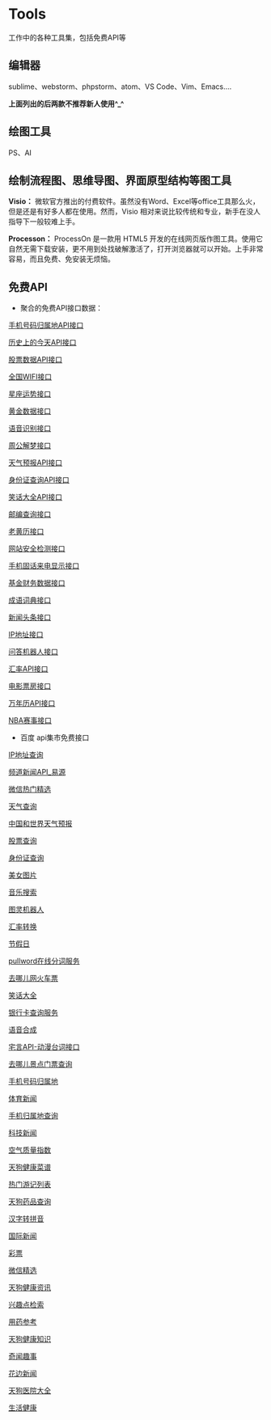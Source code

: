 # Tools
工作中的各种工具集，包括免费API等
## 编辑器
sublime、webstorm、phpstorm、atom、VS Code、Vim、Emacs....

**上面列出的后两款不推荐新人使用^_^**

## 绘图工具
PS、AI
## 绘制流程图、思维导图、界面原型结构等图工具
**Visio：** 微软官方推出的付费软件。虽然没有Word、Excel等office工具那么火，但是还是有好多人都在使用。然而，Visio 相对来说比较传统和专业，新手在没人指导下一般较难上手。

**Processon：** ProcessOn 是一款用 HTML5 开发的在线网页版作图工具。使用它自然无需下载安装，更不用到处找破解激活了，打开浏览器就可以开始。上手非常容易，而且免费、免安装无烦恼。

## 免费API
 - 聚合的免费API接口数据：
 
 [手机号码归属地API接口](https://www.juhe.cn/docs/api/id/11)

 [历史上的今天API接口](https://www.juhe.cn/docs/api/id/63)

 [股票数据API接口](https://www.juhe.cn/docs/api/id/21)

 [全国WIFI接口](https://www.juhe.cn/docs/api/id/18)

 [星座运势接口](https://www.juhe.cn/docs/api/id/58)

 [黄金数据接口](https://www.juhe.cn/docs/api/id/29)

 [语音识别接口](https://www.juhe.cn/docs/api/id/134)

 [周公解梦接口](https://www.juhe.cn/docs/api/id/64)

 [天气预报API接口](https://www.juhe.cn/docs/api/id/73)

 [身份证查询API接口](https://www.juhe.cn/docs/api/id/38)

 [笑话大全API接口](https://www.juhe.cn/docs/api/id/95)

 [邮编查询接口](https://www.juhe.cn/docs/api/id/66)

 [老黄历接口](https://www.juhe.cn/docs/api/id/65)

 [网站安全检测接口](https://www.juhe.cn/docs/api/id/19)

 [手机固话来电显示接口](https://www.juhe.cn/docs/api/id/72)

 [基金财务数据接口](https://www.juhe.cn/docs/api/id/28)

 [成语词典接口](https://www.juhe.cn/docs/api/id/157)

 [新闻头条接口](https://www.juhe.cn/docs/api/id/235)

 [IP地址接口](https://www.juhe.cn/docs/api/id/1)

 [问答机器人接口](https://www.juhe.cn/docs/api/id/112)

 [汇率API接口](https://www.juhe.cn/docs/api/id/80)

 [电影票房接口](https://www.juhe.cn/docs/api/id/44)

 [万年历API接口](https://www.juhe.cn/docs/api/id/177)

 [NBA赛事接口](https://www.juhe.cn/docs/api/id/92)

 - 百度 api集市免费接口
 
 [IP地址查询]( http://apistore.baidu.com/apiworks/servicedetail/114.html)

 [频道新闻API_易源]( http://apistore.baidu.com/apiworks/servicedetail/688.html)

 [微信热门精选 ](http://apistore.baidu.com/apiworks/servicedetail/632.html)

 [天气查询]( http://apistore.baidu.com/apiworks/servicedetail/112.html)

 [中国和世界天气预报]( http://apistore.baidu.com/apiworks/servicedetail/478.html)

 [股票查询]( http://apistore.baidu.com/apiworks/servicedetail/115.html)

 [身份证查询](http://apistore.baidu.com/apiworks/servicedetail/113.html)

 [美女图片]( http://apistore.baidu.com/apiworks/servicedetail/720.html)

 [音乐搜索](http://apistore.baidu.com/apiworks/servicedetail/1020.html)

 [图灵机器人 ](http://apistore.baidu.com/apiworks/servicedetail/736.html)

 [汇率转换 ](http://apistore.baidu.com/apiworks/servicedetail/119.html)

 [节假日]( http://apistore.baidu.com/apiworks/servicedetail/1116.html)

 [pullword在线分词服务]( http://apistore.baidu.com/apiworks/servicedetail/143.html)

 [去哪儿网火车票]( http://apistore.baidu.com/apiworks/servicedetail/697.html)

 [笑话大全]( http://apistore.baidu.com/apiworks/servicedetail/864.html)

 [银行卡查询服务]( http://apistore.baidu.com/apiworks/servicedetail/735.html)

 [语音合成]( http://apistore.baidu.com/apiworks/servicedetail/867.html)

 [宅言API-动漫台词接口]( http://apistore.baidu.com/apiworks/servicedetail/446.html)

 [去哪儿景点门票查询]( http://apistore.baidu.com/apiworks/servicedetail/140.html)

 [手机号码归属地]( http://apistore.baidu.com/apiworks/servicedetail/794.html)

 [体育新闻]( http://apistore.baidu.com/apiworks/servicedetail/711.html)
 
 [手机归属地查询](http://apistore.baidu.com/apiworks/servicedetail/709.html)
 
 [科技新闻]( http://apistore.baidu.com/apiworks/servicedetail/1061.html)
 
 [空气质量指数]( http://apistore.baidu.com/apiworks/servicedetail/116.html)
 
 [天狗健康菜谱]( http://apistore.baidu.com/apiworks/servicedetail/987.html)
 
 [热门游记列表]( http://apistore.baidu.com/apiworks/servicedetail/520.html)
 
 [天狗药品查询]( http://apistore.baidu.com/apiworks/servicedetail/916.html)
 
 [汉字转拼音]( http://apistore.baidu.com/apiworks/servicedetail/1124.html)
 
 [国际新闻]( http://apistore.baidu.com/apiworks/servicedetail/823.html)
 
 [彩票]( http://apistore.baidu.com/apiworks/servicedetail/164.html)
 
 [微信精选]( http://apistore.baidu.com/apiworks/servicedetail/863.html)
 
 [天狗健康资讯]( http://apistore.baidu.com/apiworks/servicedetail/888.html)
 
 [兴趣点检索]( http://apistore.baidu.com/apiworks/servicedetail/182.html)
 
 [用药参考]( http://apistore.baidu.com/apiworks/servicedetail/754.html)
 
 [天狗健康知识]( http://apistore.baidu.com/apiworks/servicedetail/899.html)
 
 [奇闻趣事]( http://apistore.baidu.com/apiworks/servicedetail/633.html)
 
 [花边新闻 ](http://apistore.baidu.com/apiworks/servicedetail/768.html)
 
 [天狗医院大全 ](http://apistore.baidu.com/apiworks/servicedetail/988.html)
 
 [生活健康]( http://apistore.baidu.com/apiworks/servicedetail/989.html)
